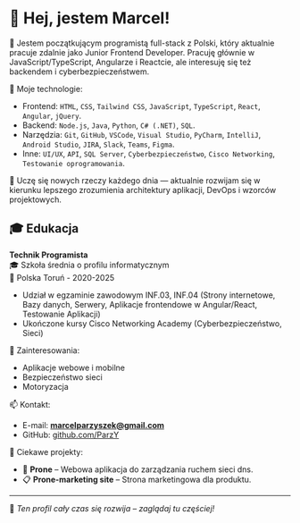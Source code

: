 # 👋 Hej, jestem Marcel!

🚀 Jestem początkującym programistą full-stack z Polski, który aktualnie pracuje zdalnie jako Junior Frontend Developer. Pracuję głównie w JavaScript/TypeScript, Angularze i Reactcie, ale interesuję się też backendem i cyberbezpieczeństwem. 

🔧 Moje technologie:

- Frontend: `HTML`, `CSS`, `Tailwind CSS`, `JavaScript`, `TypeScript`, `React`, `Angular`, `jQuery`.
- Backend: `Node.js`, `Java`, `Python`, `C# (.NET)`, `SQL`.
- Narzędzia: `Git`, `GitHub`, `VSCode`, `Visual Studio`, `PyCharm`, `IntelliJ`, `Android Studio`, `JIRA`, `Slack`, `Teams`, `Figma`.
- Inne: `UI/UX`, `API`, `SQL Server`, `Cyberbezpieczeństwo`, `Cisco Networking`, `Testowanie oprogramowania`.

🌱 Uczę się nowych rzeczy każdego dnia — aktualnie rozwijam się w kierunku lepszego zrozumienia architektury aplikacji, DevOps i wzorców projektowych.

## 🎓 Edukacja

**Technik Programista**  
🎓 Szkoła średnia o profilu informatycznym  
📍 Polska Toruń - 2020-2025
- Udział w egzaminie zawodowym INF.03, INF.04 (Strony internetowe, Bazy danych, Serwery, Aplikacje frontendowe w Angular/React, Testowanie Aplikacji)
- Ukończone kursy Cisco Networking Academy (Cyberbezpieczeństwo, Sieci)

🧠 Zainteresowania:
- Aplikacje webowe i mobilne
- Bezpieczeństwo sieci
- Motoryzacja

📫 Kontakt:
- E-mail: **marcelparzyszek@gmail.com**
- GitHub: [github.com/ParzY](https://github.com/ParzY1)

📌 Ciekawe projekty:
- 🧩 **Prone** – Webowa aplikacja do zarządzania ruchem sieci dns.
- 📋 **Prone-marketing site** – Strona marketingowa dla produktu.

---

🔧 *Ten profil cały czas się rozwija – zaglądaj tu częściej!*
